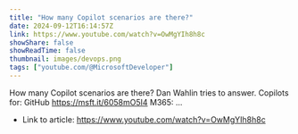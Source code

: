 ```yaml
---
title: "How many Copilot scenarios are there?"
date: 2024-09-12T16:14:57Z
link: https://www.youtube.com/watch?v=OwMgYIh8h8c
showShare: false
showReadTime: false
thumbnail: images/devops.png
tags: ["youtube.com/@MicrosoftDeveloper"]
---
```

How many Copilot scenarios are there? Dan Wahlin tries to answer. Copilots for: GitHub https://msft.it/6058mO5I4 M365: ...

- Link to article: https://www.youtube.com/watch?v=OwMgYIh8h8c